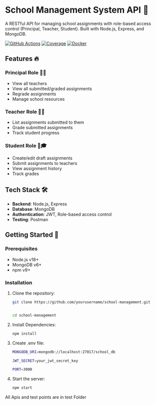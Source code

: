 # School Management System API 🏫

A RESTful API for managing school assignments with role-based access control (Principal, Teacher, Student). Built with Node.js, Express, and MongoDB.

[![GitHub Actions](https://img.shields.io/github/actions/workflow/status/yourusername/school-management/tests.yml?label=Tests)](https://github.com/yourusername/school-management/actions)
[![Coverage](https://img.shields.io/codecov/c/github/yourusername/school-management)](https://codecov.io/gh/yourusername/school-management)
[![Docker](https://img.shields.io/docker/v/yourusername/school-management)](https://hub.docker.com/r/yourusername/school-management)

## Features 🔥

### Principal Role 👨🏫
- View all teachers
- View all submitted/graded assignments
- Regrade assignments
- Manage school resources

### Teacher Role 👩🏫
- List assignments submitted to them
- Grade submitted assignments
- Track student progress

### Student Role 👩🎓
- Create/edit draft assignments
- Submit assignments to teachers
- View assignment history
- Track grades

## Tech Stack 🛠️
- **Backend**: Node.js, Express
- **Database**: MongoDB
- **Authentication**: JWT, Role-based access control
- **Testing**: Postman

## Getting Started 🚀

### Prerequisites
- Node.js v18+
- MongoDB v6+
- npm v9+

### Installation
1. Clone the repository:
   ```bash
   git clone https://github.com/yourusername/school-management.git


   cd school-management

2. Install Dependencies:
   ```bash
   npm install
3. Create .env file:
    ```bash
    MONGODB_URI=mongodb://localhost:27017/school_db

    JWT_SECRET=your_jwt_secret_key

    PORT=3000
4. Start the server:
    ```bash
    npm start
All Apis and test points are in test Folder